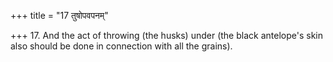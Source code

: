 +++
title = "17 तुषोपवपनम्"

+++
17. And the act of throwing (the husks) under (the black antelope's skin also should be done in connection with all the grains).  

[^1]: See I.20.9.
